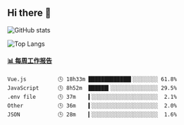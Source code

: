 ## Hi there 👋

![GitHub stats](https://github-readme-stats.orilight.top/api?username=orilights)

![Top Langs](https://github-readme-stats.orilight.top/api/top-langs/?username=orilights&layout=compact)

<!-- waka-box start -->
#### <a href="https://gist.github.com/92c8d5b388768c10efcba86e82b7c4fb" target="_blank">📊 每周工作报告</a>
```text
Vue.js          🕓 18h33m █████████████▌░░░░░░░░ 61.8%
JavaScript      🕓 8h52m  ██████▍░░░░░░░░░░░░░░░ 29.5%
.env file       🕓 37m    ▍░░░░░░░░░░░░░░░░░░░░░  2.1%
Other           🕓 36m    ▍░░░░░░░░░░░░░░░░░░░░░  2.0%
JSON            🕓 28m    ▎░░░░░░░░░░░░░░░░░░░░░  1.6%
```
<!-- Powered by https://github.com/journey-ad/waka-box-go . -->
<!-- waka-box end -->
